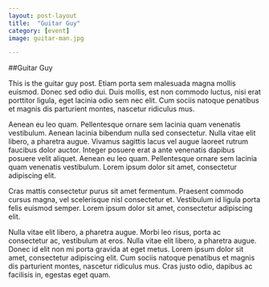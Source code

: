 ```yaml
---
layout: post-layout
title:  "Guitar Guy"
category: [event]
image: guitar-man.jpg

---
```

##Guitar Guy

This is the guitar guy post. Etiam porta sem malesuada magna mollis euismod. Donec sed odio dui. Duis mollis, est non commodo luctus, nisi erat porttitor ligula, eget lacinia odio sem nec elit. Cum sociis natoque penatibus et magnis dis parturient montes, nascetur ridiculus mus.

Aenean eu leo quam. Pellentesque ornare sem lacinia quam venenatis vestibulum. Aenean lacinia bibendum nulla sed consectetur. Nulla vitae elit libero, a pharetra augue. Vivamus sagittis lacus vel augue laoreet rutrum faucibus dolor auctor. Integer posuere erat a ante venenatis dapibus posuere velit aliquet. Aenean eu leo quam. Pellentesque ornare sem lacinia quam venenatis vestibulum. Lorem ipsum dolor sit amet, consectetur adipiscing elit.

Cras mattis consectetur purus sit amet fermentum. Praesent commodo cursus magna, vel scelerisque nisl consectetur et. Vestibulum id ligula porta felis euismod semper. Lorem ipsum dolor sit amet, consectetur adipiscing elit.

Nulla vitae elit libero, a pharetra augue. Morbi leo risus, porta ac consectetur ac, vestibulum at eros. Nulla vitae elit libero, a pharetra augue. Donec id elit non mi porta gravida at eget metus. Lorem ipsum dolor sit amet, consectetur adipiscing elit. Cum sociis natoque penatibus et magnis dis parturient montes, nascetur ridiculus mus. Cras justo odio, dapibus ac facilisis in, egestas eget quam.
